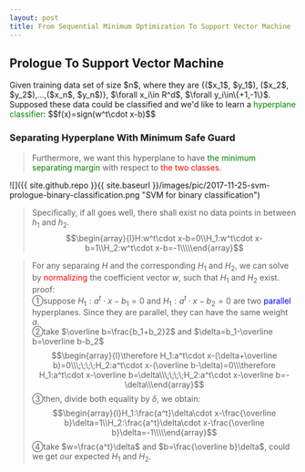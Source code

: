 ```yaml
---
layout: post
title: From Sequential Minimum Optimization To Support Vector Machine
---
```


## Prologue To Support Vector Machine
<p class="message">
Given training data set of size $n$, where they are {($x_1$, $y_1$), ($x_2$, $y_2$),...,($x_n$, $y_n$)}, $\forall x_i\in R^d$, $\forall y_i\in\{+1,-1\}$.  
Supposed these data could be classified and we'd like to learn a <font color="green">hyperplane classifier</font>:  
$$f(x)=sign(w^t\cdot x-b)$$
</p>

### Separating Hyperplane With Minimum Safe Guard
>Furthermore, we want this hyperplane to have <font color="green">the minimum separating margin</font> with respect to <font color="red">the two classes</font>.

![]({{ site.github.repo }}{{ site.baseurl }}/images/pic/2017-11-25-svm-prologue-binary-classification.png "SVM for binary classification")

>Specifically, if all goes well, there shall exist no data points in between $h_1$ and $h_2$.  
$$\begin{array}{l}H:w^t\cdot x-b=0\\H_1:w^t\cdot x-b=1\\H_2:w^t\cdot x-b=-1\\\\\end{array}$$

>For any separaing $H$ and the corresponding $H_1$ and $H_2$, we can solve by <font color="red">normalizing</font> the coefficient vector $w$, such that $H_1$ and $H_2$ exist.  
>proof:  
>&#10112;suppose $H_1:a^t\cdot x-b_1=0$ and $H_1:a^t\cdot x-b_2=0$ are two <font color="blue">parallel</font> hyperplanes.  Since they are parallel, they can have the same weight $a$.  
>&#10113;take $\overline b=\frac{b_1+b_2}2$ and $\delta=b_1-\overline b=\overline b-b_2$  
$$\begin{array}{l}\therefore H_1:a^t\cdot x-(\delta+\overline b)=0\\\;\;\;\;H_2:a^t\cdot x-(\overline b-\delta)=0\\\therefore H_1:a^t\cdot x-\overline b=\delta\\\;\;\;\;H_2:a^t\cdot x-\overline b=-\delta\\\end{array}$$
>&#10114;then, divide both equality by $\delta$, we obtain:  
$$\begin{array}{l}H_1:\frac{a^t}\delta\cdot x-\frac{\overline b}\delta=1\\H_2:\frac{a^t}\delta\cdot x-\frac{\overline b}\delta=-1\\\\\end{array}$$
>&#10115;take $w=\frac{a^t}\delta$ and $b=\frac{\overline b}\delta$, could we get our expected $H_1$ and $H_2$.
